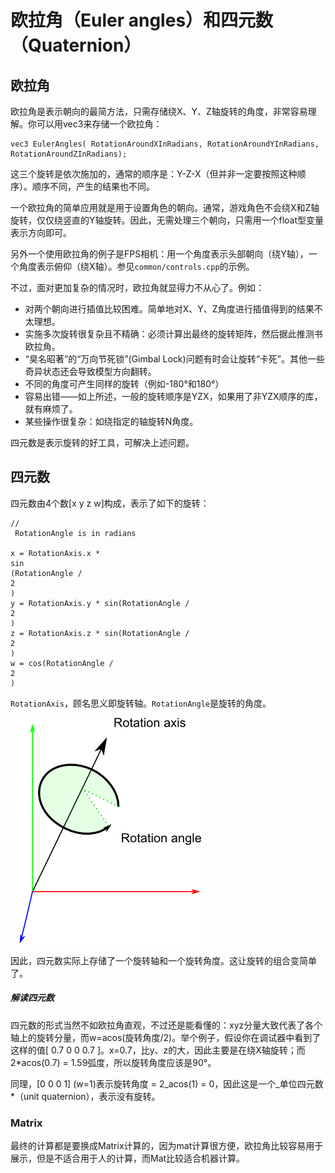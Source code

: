 # 欧拉角（Euler angles）和四元数（Quaternion）



## 欧拉角

欧拉角是表示朝向的最简方法，只需存储绕X、Y、Z轴旋转的角度，非常容易理解。你可以用vec3来存储一个欧拉角：

```
vec3 EulerAngles( RotationAroundXInRadians, RotationAroundYInRadians, RotationAroundZInRadians);
```

这三个旋转是依次施加的，通常的顺序是：Y-Z-X（但并非一定要按照这种顺序）。顺序不同，产生的结果也不同。

一个欧拉角的简单应用就是用于设置角色的朝向。通常，游戏角色不会绕X和Z轴旋转，仅仅绕竖直的Y轴旋转。因此，无需处理三个朝向，只需用一个float型变量表示方向即可。

另外一个使用欧拉角的例子是FPS相机：用一个角度表示头部朝向（绕Y轴），一个角度表示俯仰（绕X轴）。参见`common/controls.cpp`的示例。

不过，面对更加复杂的情况时，欧拉角就显得力不从心了。例如：

* 对两个朝向进行插值比较困难。简单地对X、Y、Z角度进行插值得到的结果不太理想。
* 实施多次旋转很复杂且不精确：必须计算出最终的旋转矩阵，然后据此推测书欧拉角。
* “臭名昭著”的“万向节死锁”\(Gimbal Lock\)问题有时会让旋转“卡死”。其他一些奇异状态还会导致模型方向翻转。
* 不同的角度可产生同样的旋转（例如-180°和180°）
* 容易出错——如上所述，一般的旋转顺序是YZX，如果用了非YZX顺序的库，就有麻烦了。
* 某些操作很复杂：如绕指定的轴旋转N角度。

四元数是表示旋转的好工具，可解决上述问题。



## 四元数

四元数由4个数\[x y z w\]构成，表示了如下的旋转：

```
//
 RotationAngle is in radians

x = RotationAxis.x * 
sin
(RotationAngle / 
2
)
y = RotationAxis.y * sin(RotationAngle / 
2
)
z = RotationAxis.z * sin(RotationAngle / 
2
)
w = cos(RotationAngle / 
2
)
```

`RotationAxis`，顾名思义即旋转轴。`RotationAngle`是旋转的角度。

![](/assets/img_Quaternion.png)



因此，四元数实际上存储了一个旋转轴和一个旋转角度。这让旋转的组合变简单了。





##### 解读四元数

四元数的形式当然不如欧拉角直观，不过还是能看懂的：xyz分量大致代表了各个轴上的旋转分量，而w=acos\(旋转角度/2\)。举个例子，假设你在调试器中看到了这样的值\[ 0.7 0 0 0.7 \]。x=0.7，比y、z的大，因此主要是在绕X轴旋转；而2\*acos\(0.7\) = 1.59弧度，所以旋转角度应该是90°。

同理，\[0 0 0 1\] \(w=1\)表示旋转角度 = 2_acos\(1\) = 0，因此这是一个_单位四元数\*（unit quaternion），表示没有旋转。



### Matrix

 最终的计算都是要换成Matrix计算的，因为mat计算很方便，欧拉角比较容易用于展示，但是不适合用于人的计算，而Mat比较适合机器计算。




